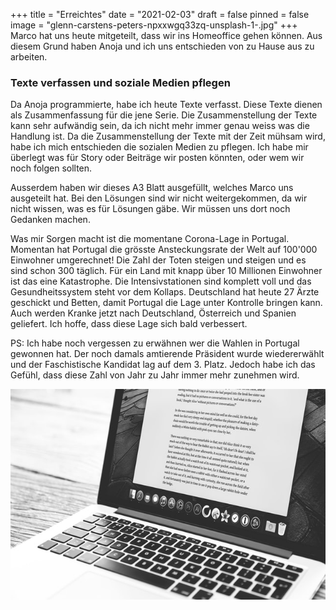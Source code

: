 +++
title = "Erreichtes"
date = "2021-02-03"
draft = false
pinned = false
image = "glenn-carstens-peters-npxxwgq33zq-unsplash-1-.jpg"
+++
Marco hat uns heute mitgeteilt, dass wir ins Homeoffice gehen können. Aus diesem Grund haben Anoja und ich uns entschieden von zu Hause aus zu arbeiten.

### Texte verfassen und soziale Medien pflegen

Da Anoja programmierte, habe ich heute Texte verfasst. Diese Texte dienen als Zusammenfassung für die jene Serie. Die Zusammenstellung der Texte kann sehr aufwändig sein, da ich nicht mehr immer genau weiss was die Handlung ist. Da die Zusammenstellung der Texte mit der Zeit mühsam wird, habe ich mich entschieden die sozialen Medien zu pflegen. Ich habe mir überlegt was für Story oder Beiträge wir posten könnten, oder wem wir noch folgen sollten. 

Ausserdem haben wir dieses A3 Blatt ausgefüllt, welches Marco uns ausgeteilt hat. Bei den Lösungen sind wir nicht weitergekommen, da wir nicht wissen, was es für Lösungen gäbe. Wir müssen uns dort noch Gedanken machen.

Was mir Sorgen macht ist die momentane Corona-Lage in Portugal. Momentan hat Portugal die grösste Ansteckungsrate der Welt auf 100'000 Einwohner umgerechnet! Die Zahl der Toten steigen und steigen und es sind schon 300 täglich. Für ein Land mit knapp über 10 Millionen Einwohner ist das eine Katastrophe. Die Intensivstationen sind komplett voll und das Gesundheitssystem steht vor dem Kollaps. Deutschland hat heute 27 Ärzte geschickt und Betten, damit Portugal die Lage unter Kontrolle bringen kann. Auch werden Kranke jetzt nach Deutschland, Österreich und Spanien geliefert. Ich hoffe, dass diese Lage sich bald verbessert.

PS: Ich habe noch vergessen zu erwähnen wer die Wahlen in Portugal gewonnen hat. Der noch damals amtierende Präsident wurde wiedererwählt und der Faschistische Kandidat lag auf dem 3. Platz. Jedoch habe ich das Gefühl, dass diese Zahl von Jahr zu Jahr immer mehr zunehmen wird. 

![](dan-counsell-ziwachjdirm-unsplash-1-.jpg)